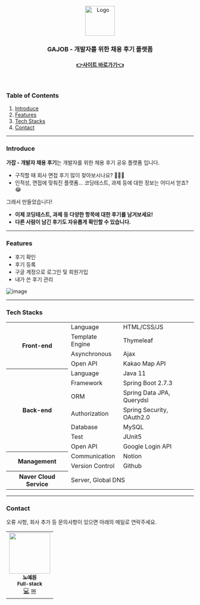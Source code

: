 <div id="top"></div>
<br />
<div align="center">
  <a href="https://github.com/gajob-for-Recruitment-reviews">
    <img src="https://avatars.githubusercontent.com/u/117059035?s=400&u=b9441b2de1f395bc73084bdd80f6665bfb659190&v=4" alt="Logo" width="80" height="80">
  </a>

  <h3 align="center">GAJOB - 개발자를 위한 채용 후기 플랫폼</h3>

  <p align="center">
    <h4><a href="http://www.gajob.site">👉사이트 바로가기👈</a></h4>    
    <br>
  </p>
</div>

<!-- TABLE OF CONTENTS -->
### Table of Contents
  <ol>
    <li><a href="#introduce">Introduce</a></li>
    <li><a href="#features">Features</a></li>
    <li><a href="#tech-stacks">Tech Stacks</a></li>
    <li><a href="#contact">Contact</a></li>
  </ol>


---

### Introduce

**가잡 - 개발자 채용 후기**는 개발자를 위한 채용 후기 공유 플랫폼 입니다.

- 구직할 때 회사 면접 후기 많이 찾아보시나요? 💁🏻‍♀️
- 인적성, 면접에 맞춰진 플랫폼... 코딩테스트, 과제 등에 대한 정보는 어디서 얻죠? 😂

그래서 만들었습니다!

- **이제 코딩테스트, 과제 등 다양한 항목에 대한 후기를 남겨보세요!**
- **다른 사람이 남긴 후기도 자유롭게 확인할 수 있습니다.**

---

### Features

- 후기 확인
- 후기 등록
- 구글 계정으로 로그인 및 회원가입
- 내가 쓴 후기 관리

![image](https://user-images.githubusercontent.com/80824750/199168901-ea70449b-3942-4469-8c73-ad79ad9d2603.png)


<!-- - **구글 계정으로 시작하기** </br></br>
구글 계정으로 간편하게 가입하세요


- **회사별 후기 확인하기** </br></br>

- **후기 등록하기** </br></br>

- **내가 쓴 후기 확인하고, 삭제하기** </br></br> -->


---


### Tech Stacks
<table>
	<tr><th rowspan="4">Front-end</th><td>Language</td><td>HTML/CSS/JS</td></tr>
	<tr><td>Template Engine</td><td>Thymeleaf</td></tr>
	<tr><td>Asynchronous</td><td>Ajax</td></tr>
	<tr><td>Open API</td><td>Kakao Map API</td></tr>
	<tr><th rowspan="7">Back-end</th><td>Language</td><td>Java 11</td></tr>
	<tr><td>Framework</td><td>Spring Boot 2.7.3</td></tr>
	<tr><td>ORM</td><td>Spring Data JPA, Querydsl</td></tr>
	<tr><td>Authorization</td><td>Spring Security, OAuth2.0</td></tr>
	<tr><td>Database</td><td>MySQL</td></tr>
	<tr><td>Test</td><td>JUnit5</td></tr>
	<tr><td>Open API</td><td>Google Login API</td></tr>
	<tr><th rowspan="2">Management</th><td>Communication</td><td>Notion</td></tr>
	<tr><td>Version Control</td><td>Github</td></tr>
	<tr><th>Naver Cloud Service</th><td colspan="2">Server, Global DNS</td></tr>
</table>

---

### Contact

오류 사항, 회사 추가 등 문의사항이 있으면 아래의 메일로 연락주세요.

<table>
  <tr>
    <td align="center">
      <a href="https://github.com/yewon-Noh">
        <img src="https://avatars.githubusercontent.com/u/80824750?v=4" width="110px;" alt=""/><br />
        <sub><b>노예원</b></sub></a><br />
        <sub><b>Full-stack</b></sub></a><br />
        <a href="https://github.com/yewon-Noh" title="Github">💻</a>
        <a href="mailto:yewo2nn16@gmail.com" title="Email">✉</a>
    </td>
  </tr>
</table>  
